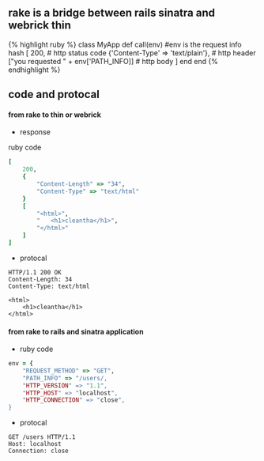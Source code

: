 ## rake is a bridge between rails sinatra and webrick thin

{% highlight ruby %}
class MyApp
	def call(env)
    	#env is the request info hash
    	[
        	200, # http status code
            {'Content-Type' => 'text/plain'}, # http header
            ["you requested " + env['PATH_INFO]] # http body
        ]
    end
end
{% endhighlight %}

## code and protocal

#### from rake to thin or webrick

* response

ruby code

```ruby
[
	200,
    {
    	"Content-Length" => "34",
        "Content-Type" => "text/html"
    }
    [
    	"<html>",
        "	<h1>cleantha</h1>",
        "</html>"
    ]
]
```

* protocal

```
HTTP/1.1 200 OK
Content-Length: 34
Content-Type: text/html

<html>
	<h1>cleantha</h1>
</html>
```

#### from rake to rails and sinatra application

* ruby code

```ruby
env = {
	"REQUEST_METHOD" => "GET",
    "PATH_INFO" => "/users/,
    "HTTP_VERSION" => "1.1",
    "HTTP_HOST" => "localhost",
    "HTTP_CONNECTION" => "close",
}
```

* protocal

```
GET /users HTTP/1.1
Host: localhost
Connection: close
```
